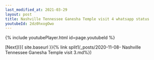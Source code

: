 ```yaml
---
last_modified_at: 2021-03-29
layout: post
title: Nashville Tennessee Ganesha Temple visit 4 whatsapp status
youtubeId: 2dz0hxogOwo
---
```


{% include youtubePlayer.html id=page.youtubeId %}

[Next]({{ site.baseurl }}{% link split1/_posts/2020-11-08- Nashville Tennessee Ganesha Temple visit 3.md%})

